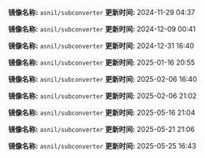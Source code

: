 **镜像名称:** `asnil/subconverter`
**更新时间:** 2024-11-29 04:37

**镜像名称:** `asnil/subconverter`
**更新时间:** 2024-12-09 00:41

**镜像名称:** `asnil/subconverter`
**更新时间:** 2024-12-31 16:40

**镜像名称:** `asnil/subconverter`
**更新时间:** 2025-01-16 20:55

**镜像名称:** `asnil/subconverter`
**更新时间:** 2025-02-06 16:40

**镜像名称:** `asnil/subconverter`
**更新时间:** 2025-02-06 21:02

**镜像名称:** `asnil/subconverter`
**更新时间:** 2025-05-16 21:04

**镜像名称:** `asnil/subconverter`
**更新时间:** 2025-05-21 21:06

**镜像名称:** `asnil/subconverter`
**更新时间:** 2025-05-25 16:43

